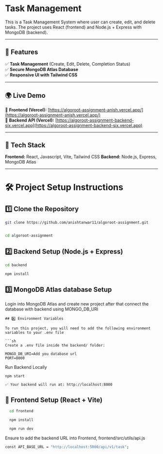 
# Task Management

This is a Task Management System where user can create, edit, and delete tasks.
The project uses React (frontend) and Node.js + Express with MongoDB (backend).

---

## 🚀 Features   
✅ **Task Management** (Create, Edit, Delete, Completion Status)  
✅ **Secure MongoDB Atlas Database**  
✅ **Responsive UI with Tailwind CSS**  

---

## 🌍 Live Demo  
🔹 **Frontend (Vercel):** [https://algoroot-assignment-anish.vercel.app/](https://algoroot-assignment-anish.vercel.app/)  
🔹 **Backend API (Vercel):** [https://algoroot-assignment-backend-six.vercel.app](https://algoroot-assignment-backend-six.vercel.app)  

---

## 📌 Tech Stack  
**Frontend:** React, Javascript, Vite, Tailwind CSS 
**Backend:** Node.js, Express, MongoDB Atlas

---

# 🛠️ Project Setup Instructions  

## 1️⃣ **Clone the Repository**  
```sh
git clone https://github.com/anishtanwar11/algoroot-assignment.git


cd algoroot-assignment
```
## 2️⃣ Backend Setup (Node.js + Express)
```sh
cd backend

npm install
```
## 3️⃣ MongoDB Atlas database Setup

Login into MongoDB Atlas and create new project after that connect the database with backend using MONGO_DB_URI

```
## 4️⃣ Environment Variables

To run this project, you will need to add the following environment variables to your .env file

```sh
Create a .env file inside the backend/ folder:

MONGO_DB_URI=Add you database url
PORT=8000
```

Run Backend Locally
```sh
npm start

✅ Your backend will run at: http://localhost:8000

```

## 🎨 **Frontend Setup (React + Vite)**

```bash
  cd frontend

  npm install

  npm run dev
```

Ensure to add the backend URL into Frontend, frontend/src/utils/api.js
```sh
const API_BASE_URL = "http://localhost:5000/api/v1/task";
```


